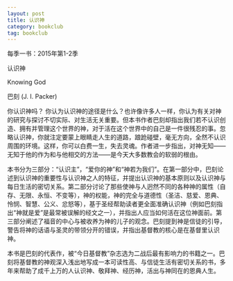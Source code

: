 ```yaml
---
layout: post
title: 认识神 
category: bookclub
tag: bookclub
---
```


每季一书：2015年第1-2季

认识神

Knowing God

巴刻 (J. I. Packer)

你认识神吗？ 你认为认识神的途径是什么？也许像许多人一样，你认为有关对神的研究与探讨不切实际、对生活无关重要。但本书作者巴刻却指出我们若不认识创造、拥有并管理这个世界的神，对于活在这个世界中的自己是一件很残忍的事。忽略认识神，你就注定要蒙上眼睛走人生的道路，踉跄碰壁，毫无方向，全然不认识周围的环境。这样，你可以白费一生，失去灵魂。作者进一步指出，对神无知——无知于他的作为和与他相交的方法——是今天大多数教会的软弱的根由。

本书分为三部分：“认识主”，“爱你的神”和“神若为我们”。在第一部分中，巴刻论述到认识神的重要性与认识神之人的特征，并提出认识神的基本原则以及认识神与每日生活的密切关系。第二部分讨论了那些使神与人迥然不同的各种神的属性（自存、无限、永恒、不变等），神的权能，神的完全与道德性（圣洁、慈爱、恩典、怜悯、智慧、公义、忿怒等），基于圣经帮助读者更全面准确认识神（例如巴刻指出“神就是爱”是最常被误解的经文之一），并指出人应当如何活在这位神面前。第三部分阐述了福音的中心与被收养为神的儿子的观念。巴刻提到神是信徒的引导，警告将神的话语与圣灵的带领分开的错误，并指出基督教的核心是在基督里认识神。

本书是巴刻的代表作，被“今日基督教”杂志选为二战后最有影响力的书籍之一。巴刻将基督教的神观深入浅出地写成一本可读性高、与信徒生活有密切关系的书，多年来帮助了成千上万的人认识神、敬拜神、经历神，活出与神同在的恩典人生。
